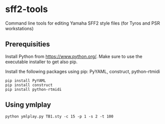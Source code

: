 # sff2-tools
Command line tools for editing Yamaha SFF2 style files (for Tyros and PSR workstations)

## Prerequisities

Install Python from https://www.python.org/. Make sure to use the executable installer to get also pip.

Install the following packages using pip: PyYAML, construct, python-rtmidi

```
pip install PyYAML
pip install construct
pip install python-rtmidi
```

## Using ymlplay

```
python ymlplay.py TB1.sty -c 15 -p 1 -s 2 -t 100
```